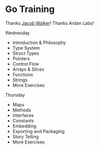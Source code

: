 # Go Training

Thanks [Jacob Walker](https://twitter.com/jcbwlkr)! Thanks Ardan Labs!

Wednesday

- Introduction & Philosophy
- Type System
- Struct Types
- Pointers
- Control Flow
- Arrays & Slices
- Functions
- Strings
- More Exercises

Thursday

- Maps
- Methods
- Interfaces
- Constants
- Embedding
- Exporting and Packaging
- Story Telling
- More Exercises
